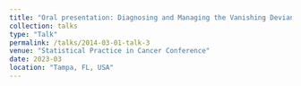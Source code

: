 ```yaml
---
title: "Oral presentation: Diagnosing and Managing the Vanishing Deviance in High-dimensional Penalized Cox Regression"
collection: talks
type: "Talk"
permalink: /talks/2014-03-01-talk-3
venue: "Statistical Practice in Cancer Conference"
date: 2023-03
location: "Tampa, FL, USA"
---
```



